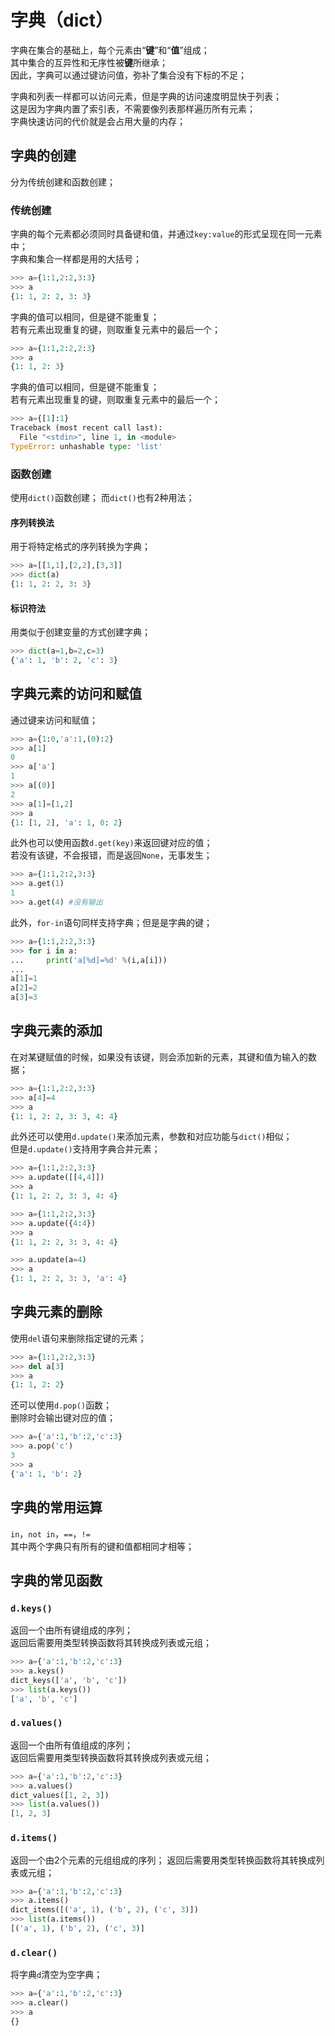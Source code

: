 # 字典（dict）
字典在集合的基础上，每个元素由“**键**”和“**值**”组成；  
其中集合的互异性和无序性被**键**所继承；  
因此，字典可以通过键访问值，弥补了集合没有下标的不足；  

字典和列表一样都可以访问元素，但是字典的访问速度明显快于列表；  
这是因为字典内置了索引表，不需要像列表那样遍历所有元素；  
字典快速访问的代价就是会占用大量的内存；

## 字典的创建
分为传统创建和函数创建；

### 传统创建
字典的每个元素都必须同时具备键和值，并通过`key:value`的形式呈现在同一元素中；  
字典和集合一样都是用的大括号；

```py
>>> a={1:1,2:2,3:3} 
>>> a
{1: 1, 2: 2, 3: 3}
```

字典的值可以相同，但是键不能重复；  
若有元素出现重复的键，则取重复元素中的最后一个；

```py
>>> a={1:1,2:2,2:3} 
>>> a
{1: 1, 2: 3}
```

字典的值可以相同，但是键不能重复；  
若有元素出现重复的键，则取重复元素中的最后一个；

```py
>>> a={[1]:1}       
Traceback (most recent call last):
  File "<stdin>", line 1, in <module>
TypeError: unhashable type: 'list'
```

### 函数创建
使用`dict()`函数创建；
而`dict()`也有2种用法；

#### 序列转换法
用于将特定格式的序列转换为字典；
```py
>>> a=[[1,1],[2,2],[3,3]]
>>> dict(a)
{1: 1, 2: 2, 3: 3}
```

#### 标识符法
用类似于创建变量的方式创建字典；
```py
>>> dict(a=1,b=2,c=3)
{'a': 1, 'b': 2, 'c': 3}
```

## 字典元素的访问和赋值
通过键来访问和赋值；
```py
>>> a={1:0,'a':1,(0):2}    
>>> a[1]               
0
>>> a['a']
1
>>> a[(0)]
2
>>> a[1]=[1,2]
>>> a
{1: [1, 2], 'a': 1, 0: 2}
```

此外也可以使用函数`d.get(key)`来返回键对应的值；  
若没有该键，不会报错，而是返回`None`，无事发生；
```py
>>> a={1:1,2:2,3:3}
>>> a.get(1)
1
>>> a.get(4) #没有输出
```

此外，`for-in`语句同样支持字典；但是是字典的键；
```py
>>> a={1:1,2:2,3:3}
>>> for i in a:
...     print('a[%d]=%d' %(i,a[i]))
...
a[1]=1
a[2]=2
a[3]=3
```

## 字典元素的添加
在对某键赋值的时候，如果没有该键，则会添加新的元素，其键和值为输入的数据；
```py
>>> a={1:1,2:2,3:3}
>>> a[4]=4
>>> a
{1: 1, 2: 2, 3: 3, 4: 4}
```

此外还可以使用`d.update()`来添加元素，参数和对应功能与`dict()`相似；  
但是`d.update()`支持用字典合并元素；
```py
>>> a={1:1,2:2,3:3} 
>>> a.update([[4,4]]) 
>>> a
{1: 1, 2: 2, 3: 3, 4: 4}
```

```py
>>> a={1:1,2:2,3:3}
>>> a.update({4:4}) 
>>> a
{1: 1, 2: 2, 3: 3, 4: 4}
```

```py
>>> a.update(a=4) 
>>> a
{1: 1, 2: 2, 3: 3, 'a': 4}
```

## 字典元素的删除
使用`del`语句来删除指定键的元素；
```py
>>> a={1:1,2:2,3:3}
>>> del a[3] 
>>> a
{1: 1, 2: 2}
```

还可以使用`d.pop()`函数；  
删除时会输出键对应的值；
```py
>>> a={'a':1,'b':2,'c':3}
>>> a.pop('c')
3
>>> a
{'a': 1, 'b': 2}
```

## 字典的常用运算
`in`，`not in`，`==`，`!=`  
其中两个字典只有所有的键和值都相同才相等；

## 字典的常见函数
### `d.keys()`
返回一个由所有键组成的序列；  
返回后需要用类型转换函数将其转换成列表或元组；
```py
>>> a={'a':1,'b':2,'c':3}
>>> a.keys()
dict_keys(['a', 'b', 'c'])
>>> list(a.keys())
['a', 'b', 'c']
```

### `d.values()`
返回一个由所有值组成的序列；  
返回后需要用类型转换函数将其转换成列表或元组；
```py
>>> a={'a':1,'b':2,'c':3}
>>> a.values()
dict_values([1, 2, 3])
>>> list(a.values())
[1, 2, 3]
```

### `d.items()`
返回一个由2个元素的元组组成的序列；
返回后需要用类型转换函数将其转换成列表或元组；
```py
>>> a={'a':1,'b':2,'c':3}
>>> a.items()        
dict_items([('a', 1), ('b', 2), ('c', 3)])
>>> list(a.items())  
[('a', 1), ('b', 2), ('c', 3)]
```

### `d.clear()`
将字典`d`清空为空字典；
```py
>>> a={'a':1,'b':2,'c':3}  
>>> a.clear()
>>> a
{}
```